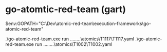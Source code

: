 # go-atomtic-red-team (gart)



$env:GOPATH="C:\Dev\atomic-red-team\execution-frameworks\go-atomic-red-team"

.\go-atomic-red-team.exe  run ..\..\..\..\atomics\T1117\T1117.yaml
.\go-atomic-red-team.exe  run ..\..\..\..\atomics\T1002\T1002.yaml


